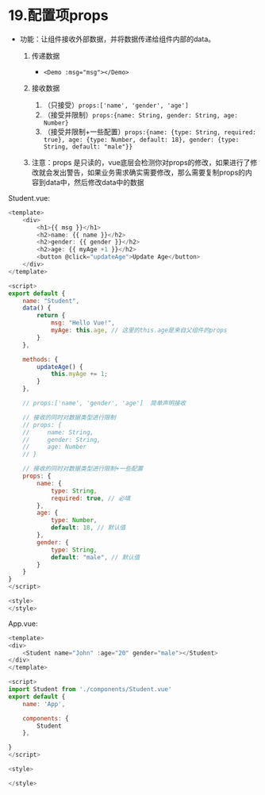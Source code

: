 # 19.配置项props

- 功能：让组件接收外部数据，并将数据传递给组件内部的data。
    1. 传递数据
        - ```<Demo :msg="msg"></Demo>```
    2. 接收数据
        1. （只接受）```props:['name', 'gender', 'age']```
        2. （接受并限制）```props:{name: String, gender: String, age: Number}```
        3. （接受并限制+一些配置）```props:{name: {type: String, required: true}, age: {type: Number, default: 18}, gender: {type: String, default: "male"}}```

    3. 注意：props 是只读的，vue底层会检测你对props的修改，如果进行了修改就会发出警告，如果业务需求确实需要修改，那么需要复制props的内容到data中，然后修改data中的数据

Student.vue:
```js
<template>
    <div>
        <h1>{{ msg }}</h1>
        <h2>name: {{ name }}</h2>
        <h2>gender: {{ gender }}</h2>
        <h2>age: {{ myAge +1 }}</h2>
        <button @click="updateAge">Update Age</button>
    </div>
</template>

<script>
export default {
    name: "Student",
    data() {
        return {
            msg: "Hello Vue!",
            myAge: this.age, // 这里的this.age是来自父组件的props
        }
    },

    methods: {
        updateAge() {
            this.myAge += 1;
        }
    },

    // props:['name', 'gender', 'age']  简单声明接收

    // 接收的同时对数据类型进行限制
    // props: {
    //     name: String,
    //     gender: String,
    //     age: Number
    // }

    // 接收的同时对数据类型进行限制+一些配置
    props: {
        name: {
            type: String,
            required: true, // 必填
        },
        age: {
            type: Number,
            default: 18, // 默认值
        },
        gender: {
            type: String,
            default: "male", // 默认值
        }
    }
}
</script>

<style>
</style>
```

App.vue:
```js
<template>
<div>
    <Student name="John" :age="20" gender="male"></Student>
</div>
</template>

<script>
import Student from './components/Student.vue'
export default {
    name: 'App',

    components: {
        Student
    },

}
</script>

<style>

</style>
```